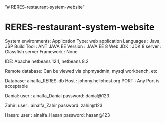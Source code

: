 "# RERES-restaurant-system-website" 
# RERES-restaurant-system-website

System environments:
  Application Type: web application
  Languages       : Java, JSP
  Build Tool      : ANT
  JAVA EE Version : JAVA EE 8 Web
  JDK             : JDK 8
  server          : Glassfish server
  Framework       : None

IDE: Apache netbeans 12.1, netbeans 8.2

Remote database:
  Can be viewed via phpmyadmin, mysql workbench, etc
  
  Database: ainalfa_RERES-db
  Host    : johnny.heliohost.org
  PORT    : Any Port is acceptable

  Danial:
    user    : ainalfa_Danial
    password: danial@123

  Zahir:
    user    : ainalfa_Zahir
    password: zahir@123

  Hasan:
    user    : ainalfa_Hasan
    password: hasan@123
